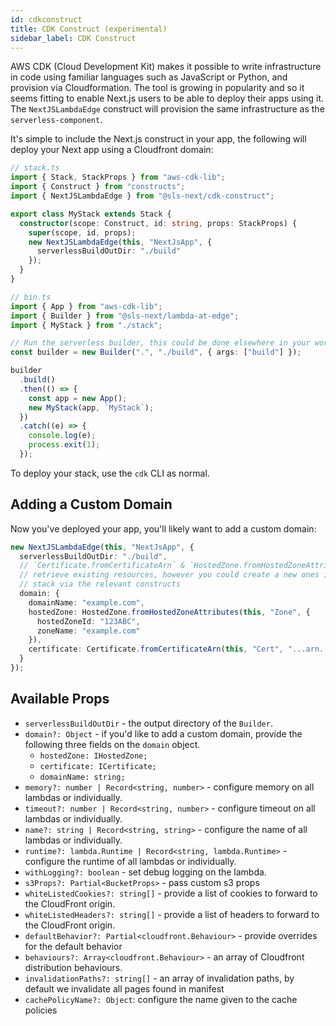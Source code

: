 ```yaml
---
id: cdkconstruct
title: CDK Construct (experimental)
sidebar_label: CDK Construct
---
```


AWS CDK (Cloud Development Kit) makes it possible to write infrastructure in
code using familiar languages such as JavaScript or Python, and provision via
Cloudformation. The tool is growing in popularity and so it seems fitting to
enable Next.js users to be able to deploy their apps using it. The
`NextJSLambdaEdge` construct will provision the same infrastructure as the
`serverless-component`.

It's simple to include the Next.js construct in your app, the following will
deploy your Next app using a Cloudfront domain:

```ts
// stack.ts
import { Stack, StackProps } from "aws-cdk-lib";
import { Construct } from "constructs";
import { NextJSLambdaEdge } from "@sls-next/cdk-construct";

export class MyStack extends Stack {
  constructor(scope: Construct, id: string, props: StackProps) {
    super(scope, id, props);
    new NextJSLambdaEdge(this, "NextJsApp", {
      serverlessBuildOutDir: "./build"
    });
  }
}

// bin.ts
import { App } from "aws-cdk-lib";
import { Builder } from "@sls-next/lambda-at-edge";
import { MyStack } from "./stack";

// Run the serverless builder, this could be done elsewhere in your workflow
const builder = new Builder(".", "./build", { args: ["build"] });

builder
  .build()
  .then(() => {
    const app = new App();
    new MyStack(app, `MyStack`);
  })
  .catch((e) => {
    console.log(e);
    process.exit(1);
  });
```

To deploy your stack, use the `cdk` CLI as normal.

## Adding a Custom Domain

Now you've deployed your app, you'll likely want to add a custom domain:

```ts
new NextJSLambdaEdge(this, "NextJsApp", {
  serverlessBuildOutDir: "./build",
  // `Certificate.fromCertificateArn` & `HostedZone.fromHostedZoneAttributes`
  // retrieve existing resources, however you could create a new ones in your
  // stack via the relevant constructs
  domain: {
    domainName: "example.com",
    hostedZone: HostedZone.fromHostedZoneAttributes(this, "Zone", {
      hostedZoneId: "123ABC",
      zoneName: "example.com"
    }),
    certificate: Certificate.fromCertificateArn(this, "Cert", "...arn...")
  }
});
```

## Available Props

- `serverlessBuildOutDir` - the output directory of the `Builder`.
- `domain?: Object` - if you'd like to add a custom domain, provide the
  following three fields on the `domain` object.
  - `hostedZone: IHostedZone;`
  - `certificate: ICertificate;`
  - `domainName: string;`
- `memory?: number | Record<string, number>` - configure memory on all lambdas
  or individually.
- `timeout?: number | Record<string, number>` - configure timeout on all lambdas
  or individually.
- `name?: string | Record<string, string>` - configure the name of all lambdas
  or individually.
- `runtime?: lambda.Runtime | Record<string, lambda.Runtime>` - configure the runtime of all lambdas
  or individually.
- `withLogging?: boolean` - set debug logging on the lambda.
- `s3Props?: Partial<BucketProps>` - pass custom s3 props
- `whiteListedCookies?: string[]` - provide a list of cookies to forward to the
  CloudFront origin.
- `whiteListedHeaders?: string[]` - provide a list of headers to forward to the
  CloudFront origin.
- `defaultBehavior?: Partial<cloudfront.Behaviour>` - provide overrides for the
  default behavior
- `behaviours?: Array<cloudfront.Behaviour>` - an array of Cloudfront
  distribution behaviours.
- `invalidationPaths?: string[]` - an array of invalidation paths, by default we
  invalidate all pages found in manifest
- `cachePolicyName?: Object`: configure the name given to the cache policies
